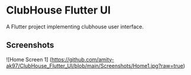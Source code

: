 # ClubHouse Flutter UI

A Flutter project implementing clubhouse user interface.

## Screenshots

![Home Screen 1] (https://github.com/amity-ak97/ClubHouse_Flutter_UI/blob/main/Screenshots/Home1.jpg?raw=true)
